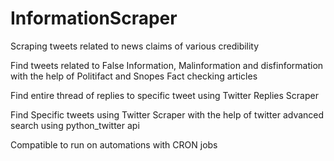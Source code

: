 # InformationScraper
Scraping tweets related to news claims of various credibility

Find tweets related to False Information, Malinformation and disfinformation with the help of Politifact and Snopes Fact checking articles

Find entire thread of replies to specific tweet using Twitter Replies Scraper

Find Specific tweets using Twitter Scraper with the help of twitter advanced search using python_twitter api

Compatible to run on automations with CRON jobs
